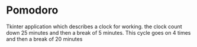 # Pomodoro
Tkinter application which describes a clock for working. the clock count down 25 minutes and then a break of 5 minutes. This cycle goes on 4 times and then a break of 20 minutes
